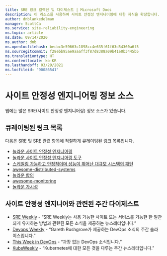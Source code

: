 ```yaml
---
title: SRE 링크 컬렉션 및 다이제스트 | Microsoft Docs
description: 이 리소스를 사용하여 사이트 안정성 엔지니어링에 대한 지식을 확장합니다.
author: dnblankedelman
manager: ScottCa
ms.service: site-reliability-engineering
ms.topic: article
ms.date: 09/14/2020
ms.author: dnb
ms.openlocfilehash: becbc3e59663c1898cc4e635f61f63d54360a6f5
ms.sourcegitcommit: f28ebb95ae9aaaff3f87d8388a09b41e0b3445b5
ms.translationtype: HT
ms.contentlocale: ko-KR
ms.lasthandoff: 03/29/2021
ms.locfileid: "90086541"
---
```

# <a name="sources-for-site-reliability-engineering-information"></a>사이트 안정성 엔지니어링 정보 소스

웹에는 많은 SRE(사이트 안정성 엔지니어링) 정보 소스가 있습니다.

## <a name="curated-link-lists"></a>큐레이팅된 링크 목록

다음은 SRE 및 SRE 관련 항목에 적절하게 큐레이팅된 링크 목록입니다.

* [놀라운 사이트 안정성 엔지니어링](https://github.com/dastergon/awesome-sre)
* [놀라운 사이트 안정성 엔지니어링 도구](https://github.com/SquadcastHub/awesome-sre-tools)
* [스케일링 가능하고 안정적이며 성능이 뛰어난 대규모 시스템의 패턴](http://awesome-scalability.com)
* [awesome-distributed-systems](https://github.com/theanalyst/awesome-distributed-systems)
* [놀라운 합의](https://github.com/dgryski/awesome-consensus)
* [awesome-monitoring](https://github.com/crazy-canux/awesome-monitoring)
* [놀라운 가시성](https://github.com/adriannovegil/awesome-observability)

## <a name="weekly-digests-of-interest-to-site-reliability-engineers"></a>사이트 안정성 엔지니어와 관련된 주간 다이제스트

* [SRE Weekly](https://sreweekly.com) - “SRE Weekly는 사용 가능한 사이트 또는 서비스를 가능한 한 일관되게 유지하는 방법과 관련된 모든 소식을 제공하는 뉴스레터입니다.”
* [Devops Weekly](https://www.devopsweekly.com) - “Gareth Rushgrove가 제공하는 DevOps 소식의 주간 슬라이스입니다.”
* [This Week in DevOps](https://thisweekindevops.com) - “과장 없는 DevOps 소식입니다.”
* [KubeWeekly](https://kubeweekly.io) - “Kubernetes에 대한 모든 것을 다루는 주간 뉴스레터입니다.”
